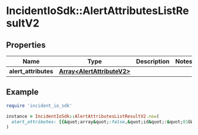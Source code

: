 # IncidentIoSdk::AlertAttributesListResultV2

## Properties

| Name | Type | Description | Notes |
| ---- | ---- | ----------- | ----- |
| **alert_attributes** | [**Array&lt;AlertAttributeV2&gt;**](AlertAttributeV2.md) |  |  |

## Example

```ruby
require 'incident_io_sdk'

instance = IncidentIoSdk::AlertAttributesListResultV2.new(
  alert_attributes: [{&quot;array&quot;:false,&quot;id&quot;:&quot;01GW2G3V0S59R238FAHPDS1R66&quot;,&quot;name&quot;:&quot;service&quot;,&quot;type&quot;:&quot;CatalogEntry[\&quot;01GW2G3V0S59R238FAHPDS1R67\&quot;]&quot;}]
)
```

